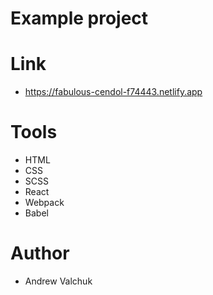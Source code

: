 # Example project

# Link

- https://fabulous-cendol-f74443.netlify.app

# Tools

- HTML
- CSS
- SCSS
- React
- Webpack
- Babel

# Author

- Andrew Valchuk
